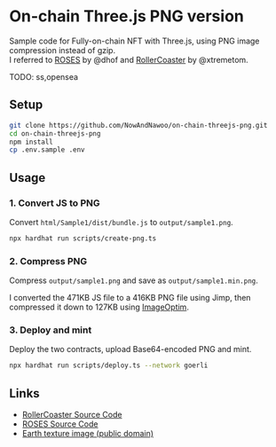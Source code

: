 # On-chain Three.js PNG version

Sample code for Fully-on-chain NFT with Three.js, using PNG image compression instead of gzip.  
I referred to [ROSES](https://opensea.io/assets/ethereum/0x3e743377417cd7ca70dcc9bf08fac55664ed3181/1) by @dhof and
[RollerCoaster](https://testnets.opensea.io/assets/goerli/0xfccef97532caa9ddd6840a9c87843b8d491370fc/1) by @xtremetom.

TODO: ss,opensea

## Setup

```sh
git clone https://github.com/NowAndNawoo/on-chain-threejs-png.git
cd on-chain-threejs-png
npm install
cp .env.sample .env
```

## Usage

### 1. Convert JS to PNG

Convert `html/Sample1/dist/bundle.js` to `output/sample1.png`.

```sh
npx hardhat run scripts/create-png.ts
```

### 2. Compress PNG

Compress `output/sample1.png` and save as `output/sample1.min.png`.

I converted the 471KB JS file to a 416KB PNG file using Jimp, then compressed it down to 127KB using [ImageOptim](https://imageoptim.com/mac).

### 3. Deploy and mint

Deploy the two contracts, upload Base64-encoded PNG and mint.

```sh
npx hardhat run scripts/deploy.ts --network goerli
```

## Links

- [RollerCoaster Source Code](https://goerli.etherscan.io/address/0xfccef97532caa9ddd6840a9c87843b8d491370fc#code)
- [ROSES Source Code](https://etherscan.io/address/0x3e743377417cd7ca70dcc9bf08fac55664ed3181#code)
- [Earth texture image (public domain)](https://www.shadedrelief.com/natural3/pages/textures.html)
